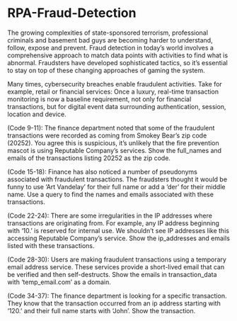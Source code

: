 # RPA-Fraud-Detection

The growing complexities of state-sponsored terrorism, professional criminals and basement bad guys are becoming harder to understand, follow, expose and prevent. Fraud detection in today’s world involves a comprehensive approach to match data points with activities to find what is abnormal. Fraudsters have developed sophisticated tactics, so it’s essential to stay on top of these changing approaches of gaming the system.

Many times, cybersecurity breaches enable fraudulent activities. Take for example, retail or financial services: Once a luxury, real-time transaction monitoring is now a baseline requirement, not only for financial transactions, but for digital event data surrounding authentication, session, location and device.

(Code 9-11): The finance department noted that some of the fraudulent transactions were recorded as coming from Smokey Bear’s zip code (20252).
You agree this is suspicious, it’s unlikely that the fire prevention mascot is using Reputable Company’s services.
Show the full_names and emails of the transactions listing 20252 as the zip code.

(Code 15-18): Finance has also noticed a number of pseudonyms associated with fraudulent transactions.
The fraudsters thought it would be funny to use ‘Art Vandelay’ for their full name or add a ‘der’ for their middle name.
Use a query to find the names and emails associated with these transactions.

(Code 22-24): There are some irregularities in the IP addresses where transactions are originating from.
For example, any IP address beginning with ‘10.’ is reserved for internal use.
We shouldn’t see IP addresses like this accessing Reputable Company’s service.
Show the ip_addresses and emails listed with these transactions.

(Code 28-30): Users are making fraudulent transactions using a temporary email address service. These services provide a short-lived email that can be verified and then self-destructs.
Show the emails in transaction_data with ‘temp_email.com’ as a domain.

(Code 34-37): The finance department is looking for a specific transaction. 
They know that the transaction occurred from an ip address starting with ‘120.’ and their full name starts with ‘John’. Show the transaction.

